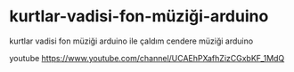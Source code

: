 # kurtlar-vadisi-fon-müziği-arduino
kurtlar vadisi fon müziği arduino ile çaldım cendere müziği arduino 

youtube <a href="https://www.youtube.com/channel/UCAEhPXafhZizCGxbKF_1MdQ">https://www.youtube.com/channel/UCAEhPXafhZizCGxbKF_1MdQ</a>
